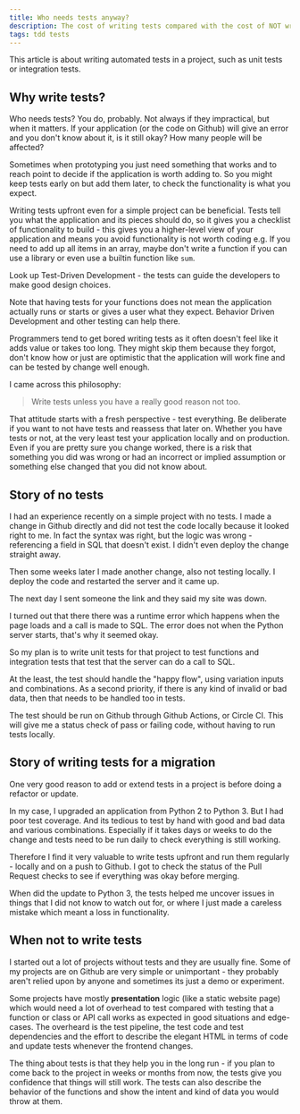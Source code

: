 ```yaml
---
title: Who needs tests anyway?
description: The cost of writing tests compared with the cost of NOT writing tests
tags: tdd tests
---
```


This article is about writing automated tests in a project, such as unit tests or integration tests.

## Why write tests?

Who needs tests? You do, probably. Not always if they impractical, but when it matters. If your application (or the code on Github) will give an error and you don't know about it, is it still okay? How many people will be affected?

Sometimes when prototyping you just need something that works and to reach point to decide if the application is worth adding to. So you might keep tests early on but add them later, to check the functionality is what you expect.

Writing tests upfront even for a simple project can be beneficial. Tests tell you what the application and its pieces should do, so it gives you a checklist of functionality to build - this gives you a higher-level view of your application and means you avoid functionality is not worth coding e.g. If you need to add up all items in an array, maybe don't write a function if you can use a library or even use a builtin function like `sum`.

Look up Test-Driven Development - the tests can guide the developers to make good design choices.

Note that having tests for your functions does not mean the application actually runs or starts or gives a user what they expect. Behavior Driven Development and other testing can help there.

Programmers tend to get bored writing tests as it often doesn't feel like it adds value or takes too long. They might skip them because they forgot, don't know how or just are optimistic that the application will work fine and can be tested by change well enough.

I came across this philosophy:

> Write tests unless you have a really good reason not too.

That attitude starts with a fresh perspective - test everything. Be deliberate if you want to not have tests and reassess that later on. Whether you have tests or not, at the very least test your application locally and on production. Even if you are pretty sure you change worked, there is a risk that something you did was wrong or had an incorrect or implied assumption or something else changed that you did not know about.


## Story of no tests

I had an experience recently on a simple project with no tests. I made a change in Github directly and did not test the code locally because it looked right to me. In fact the syntax was right, but the logic was wrong - referencing a field in SQL that doesn't exist. I didn't even deploy the change straight away.

Then some weeks later I made another change, also not testing locally. I deploy the code and restarted the server and it came up.

The next day I sent someone the link and they said my site was down.

I turned out that there there was a runtime error which happens when the page loads and a call is made to SQL. The error does not when the Python server starts, that's why it seemed okay.

So my plan is to write unit tests for that project to test functions and integration tests that test that the server can do a call to SQL.

At the least, the test should handle the "happy flow", using variation inputs and combinations. As a second priority, if there is any kind of invalid or bad data, then that needs to be handled too in tests.

The test should be run on Github through Github Actions, or Circle CI. This will give me a status check of pass or failing code, without having to run tests locally.

## Story of writing tests for a migration

One very good reason to add or extend tests in a project is before doing a refactor or update.

In my case, I upgraded an application from Python 2 to Python 3. But I had poor test coverage. And its tedious to test by hand with good and bad data and various combinations. Especially if it takes days or weeks to do the change and tests need to be run daily to check everything is still working.

Therefore I find it very valuable to write tests upfront and run them regularly - locally and on a push to Github. I got to check the status of the Pull Request checks to see if everything was okay before merging.

When did the update to Python 3, the tests helped me uncover issues in things that I did not know to watch out for, or where I just made a careless mistake which meant a loss in functionality.


## When not to write tests

I started out a lot of projects without tests and they are usually fine. Some of my projects are on Github are very simple or unimportant - they probably aren't relied upon by anyone and sometimes its just a demo or experiment.

Some projects have mostly **presentation** logic (like a static website page) which would need a lot of overhead to test compared with testing that a function or class or API call works as expected in good situations and edge-cases. The overheard is the test pipeline, the test code and test dependencies and the effort to describe the elegant HTML in terms of code and update tests whenever the frontend changes.

The thing about tests is that they help you in the long run - if you plan to come back to the project in weeks or months from now, the tests give you confidence that things will still work. The tests can also describe the behavior of the functions and show the intent and kind of data you would throw at them.
